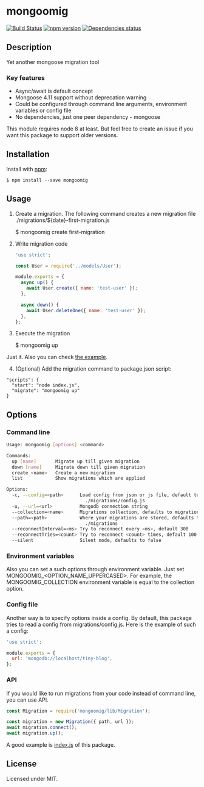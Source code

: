 # mongoomig
[![Build Status](https://travis-ci.org/megahertz/mongoomig.svg?branch=master)](https://travis-ci.org/megahertz/mongoomig)
[![npm version](https://badge.fury.io/js/mongoomig.svg)](https://badge.fury.io/js/mongoomig)
[![Dependencies status](https://david-dm.org/megahertz/mongoomig/status.svg)](https://david-dm.org/megahertz/mongoomig)

## Description

Yet another mongoose migration tool

### Key features

 - Async/await is default concept
 - Mongoose 4.11 support without deprecation warning
 - Could be configured through command line arguments, environment
 variables or config file
 - No dependencies, just one peer dependency - mongoose

This module requires node 8 at least. But feel free to create an issue
if you want this package to support older versions.

## Installation

Install with [npm](https://npmjs.org/package/mongoomig):

    $ npm install --save mongoomig

## Usage

1. Create a migration. The following command creates a new migration
    file ./migrations/${date}-first-migration.js

    $ mongoomig create first-migration

2. Write migration code

    ```js
    'use strict';

    const User = require('../models/User');

    module.exports = {
      async up() {
        await User.create({ name: 'test-user' });
      },

      async down() {
        await User.deleteOne({ name: 'test-user' });
      },
    };
    ```

3. Execute the migration

    $ mongoomig up

Just it. Also you can check [the example](example/migrations).

4. (Optional) Add the migration command to package.json script:

```
"scripts": {
  "start": "node index.js",
  "migrate": "mongoomig up"
}
```

## Options

### Command line

```sh
Usage: mongoomig [options] <command>

Commands:
  up [name]       Migrate up till given migration
  down [name]     Migrate down till given migration
  create <name>   Create a new migration
  list            Show migrations which are applied

Options:
  -c, --config=<path>      Load config from json or js file, default to
                             ./migrations/config.js
  -u, --url=<url>          Mongodb connection string
  --collection=<name>      Migrations collection, defaults to migrations
  --path=<path>            Where your migrations are stored, defaults to
                             ./migrations
  --reconnectInterval=<ms> Try to reconnect every <ms>, default 300
  --reconnectTries=<count> Try to reconnect <count> times, default 100
  --silent                 Silent mode, defaults to false
```

### Environment variables

Also you can set a such options through environment variable. Just
set MONGOOMIG_<OPTION_NAME_UPPERCASED>. For example,
the MONGOOMIG_COLLECTION environment variable is equal to the collection
option.

### Config file

Another way is to specify options inside a config. By default,
this package tries to read a config from migrations/config.js. Here is
the example of such a config:

```js
'use strict';

module.exports = {
  url: 'mongodb://localhost/tiny-blog',
};
```

### API

If you would like to run migrations from your code instead of command
line, you can use API.

```js
const Migration = require('mongoomig/lib/Migration');

const migration = new Migration({ path, url });
await migration.connect();
await migration.up();
```

A good example is [index.js](index.js) of this package.

## License

Licensed under MIT.

